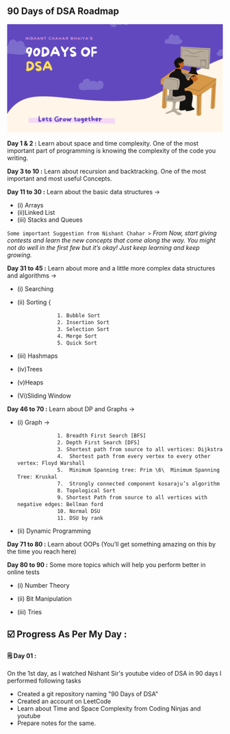 ## 90 Days of DSA Roadmap
<img src = "Images/Banner.png">

**Day 1 & 2 :**  Learn about space and time complexity. One of the most important part of programming is knowing the complexity of the code you writing. 

**Day 3 to 10 :** Learn about recursion and backtracking. One of the most important and most useful
Concepts.

**Day 11 to 30 :**  Learn about the basic data structures ->  

* (i) Arrays 
* (ii)Linked List 
* (iii) Stacks and Queues



```Some important Suggestion from Nishant Chahar >``` *From Now, start giving contests and learn the new concepts that come along the way.
                         You might not do well in the first few but it’s okay! Just keep learning and keep growing.*

**Day 31 to 45 :** Learn about more and a little more complex data structures and algorithms ->

* (i) Searching

* (ii) Sorting { 

                   1. Bubble Sort
                   2. Insertion Sort
                   3. Selection Sort
                   4. Merge Sort
                   5. Quick Sort
                   
* (iii) Hashmaps

* (iv)Trees 

* (v)Heaps 

* (Vi)Sliding Window

**Day 46 to 70 :**  Learn about DP and Graphs ->  

* (i) Graph -> 


                   1. Breadth First Search [BFS]  
                   2. Depth First Search [DFS] 
                   3. Shortest path from source to all vertices: Dijkstra 
                   4.  Shortest path from every vertex to every other vertex: Floyd Warshall 
                   5.  Minimum Spanning tree: Prim \6\  Minimum Spanning Tree: Kruskal  
                   7.  Strongly connected component kosaraju’s algorithm 
                   8. Topological Sort  
                   9. Shortest Path from source to all vertices with negative edges: Bellman ford   
                   10. Normal DSU   
                   11. DSU by rank


* (ii) Dynamic Programming 



**Day 71 to 80 :**  Learn about OOPs (You’ll get something amazing on this by the time you reach here)


**Day 80 to 90 :**  Some more topics which will help you perform better in online tests 

* (i) Number Theory 

* (ii) Bit Manipulation

* (iii) Tries<br>

## ☑️  Progress As Per My Day :

#### 🗒️ Day 01 :
On the 1st day, as I watched Nishant Sir's youtube video of DSA in 90 days I performed following tasks <br>
* Created a git repository naming "90 Days of DSA"
* Created an account on LeetCode
* Learn about Time and Space Complexity from Coding Ninjas and youtube
* Prepare notes for the same.

